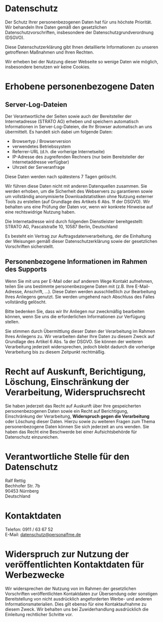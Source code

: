 # Datenschutz

Der Schutz Ihrer personenbezogenen Daten hat für uns höchste Priorität. Wir behandeln Ihre Daten gemäß den gesetzlichen 
Datenschutzvorschriften, insbesondere der Datenschutzgrundverordnung (DSGVO).

Diese Datenschutzerklärung gibt Ihnen detaillierte Informationen zu unseren getroffenen Maßnahmen und Ihren Rechten.

Wir erheben bei der Nutzung dieser Webseite so wenige Daten wie möglich, insbesondere benutzen wir keine Cookies.

# Erhobene personenbezogene Daten
## Server-Log-Dateien

Der Verantwortliche der Seiten sowie auch der Bereitsteller der Internetadresse (STRATO AG) erheben und speichern 
automatisch Informationen in Server-Log-Dateien, die Ihr Browser automatisch an uns übermittelt. Es handelt sich dabei 
um folgende Daten:

  * Browsertyp / Browserversion
  * verwendetes Betriebssystem
  * Referrer-URL (d.h. die vorherige Internetseite)
  * IP-Adresse des zugreifenden Rechners (nur beim Bereitsteller der Internetaddresse verfügbar)
  * Uhrzeit der Serveranfrage

Diese Daten werden nach spätestens 7 Tagen gelöscht.

Wir führen diese Daten nicht mit anderen Datenquellen zusammen. Sie werden erhoben, um die Sicherheit des Webservers 
zu garantieren sowie um vollständig anonymisierte Downloadstatistiken ohne Nutzung externer Tools zu erstellen (auf 
Grundlage des Artikels 6 Abs. 1f der DSGVO). Wir behalten uns eine Prüfung der Daten vor, wenn wir konkrete Hinweise 
auf eine rechtswidrige Nutzung haben.

Die Internetadresse wird durch folgenden Dienstleister bereitgestellt: STRATO AG, Pascalstraße 10, 10587 Berlin, 
Deutschland

Es besteht ein Vertrag zur Auftragsdatenverarbeitung, der die Einhaltung der Weisungen gemäß dieser 
Datenschutzerklärung sowie der gesetzlichen Vorschriften sicherstellt.

## Personenbezogene Informationen im Rahmen des Supports

Wenn Sie mit uns per E-Mail oder auf anderem Wege Kontakt aufnehmen, teilen Sie uns bestimmte personenbezogene Daten 
mit (z.B. Ihre E-Mail-Adresse, Anschrift, ...). Diese Daten werden ausschließlich zur Bearbeitung Ihres Anliegens 
genutzt. Sie werden umgehend nach Abschluss des Falles vollständig gelöscht.

Bitte bedenken Sie, dass wir Ihr Anliegen nur zweckmäßig bearbeiten können, wenn Sie uns die erforderlichen 
Informationen zur Verfügung stellen.

Sie stimmen durch Übermittlung dieser Daten der Verarbeitung im Rahmen Ihres Anliegens zu. Wir verarbeiten daher Ihre 
Daten zu diesem Zweck auf Grundlage des Artikel 6 Abs. 1a der DSGVO. Sie können der weiteren Verarbeitung jederzeit 
widersprechen, jedoch bleibt dadurch die vorherige Verarbeitung bis zu diesem Zeitpunkt rechtmäßig.

# Recht auf Auskunft, Berichtigung, Löschung, Einschränkung der Verarbeitung, Widerspruchsrecht

Sie haben jederzeit das Recht auf Auskunft über Ihre gespeicherten personenbezogenen Daten sowie ein Recht auf 
Berichtigung, Einschränkung der Verarbeitung, **Widerspruch gegen die Verarbeitung** oder Löschung dieser Daten. 
Hierzu sowie zu weiteren Fragen zum Thema personenbezogene Daten können Sie sich jederzeit an uns wenden. Sie haben 
das Recht eine Beschwerde bei einer Aufsichtsbehörde für Datenschutz einzureichen.

# Verantwortliche Stelle für den Datenschutz

Ralf Rettig  
Bechhofer Str. 7b  
90453 Nürnberg  
Deutschland

# Kontaktdaten

Telefon: 0911 / 63 67 52  
E-Mail: datenschutz@personalfme.de


# Widerspruch zur Nutzung der veröffentlichten Kontaktdaten für Werbezwecke

Wir widersprechen der Nutzung von im Rahmen der gesetzlichen Vorschriften veröffentlichten Kontaktdaten zur 
Übersendung oder sonstigen Bereitstellung von nicht ausdrücklich angeforderten Werbe- und anderen 
Informationsmaterialien. Dies gilt ebenso für eine Kontaktaufnahme zu diesem Zweck. Wir behalten uns bei 
Zuwiderhandlung ausdrücklich die Einleitung rechtlicher Schritte vor.